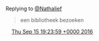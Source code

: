 Replying to [@Nathalief](https://twitter.com/Nathalief/status/776500172155129857)

> een bibliotheek bezoeken

<img src="../../media/tweet.ico" width="12" /> [Thu Sep 15 19:23:59 +0000 2016](https://twitter.com/DromerDenker/status/776501838317228036)